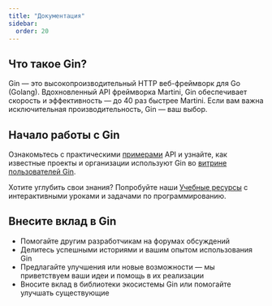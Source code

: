```yaml
---
title: "Документация"
sidebar:
  order: 20
---
```


## Что такое Gin?

Gin — это высокопроизводительный HTTP веб-фреймворк для Go (Golang). Вдохновленный API фреймворка Martini, Gin обеспечивает скорость и эффективность — до 40 раз быстрее Martini. Если вам важна исключительная производительность, Gin — ваш выбор.

## Начало работы с Gin

Ознакомьтесь с практическими [примерами](https://github.com/gin-gonic/examples) API и узнайте, как известные проекты и организации используют Gin во [витрине пользователей Gin](./users).

Хотите углубить свои знания? Попробуйте наши [Учебные ресурсы](./learning-resources) с интерактивными уроками и задачами по программированию.

## Внесите вклад в Gin

- Помогайте другим разработчикам на форумах обсуждений
- Делитесь успешными историями и вашим опытом использования Gin
- Предлагайте улучшения или новые возможности — мы приветствуем ваши идеи и помощь в их реализации
- Вносите вклад в библиотеки экосистемы Gin или помогайте улучшать существующие

